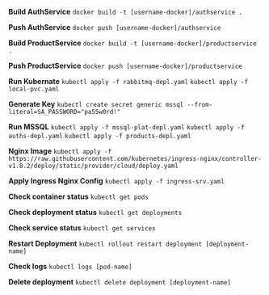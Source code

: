 **Build AuthService**
`docker build -t [username-docker]/authservice .`

**Push AuthService**
`docker push [username-docker]/authservice`

**Build ProductService**
`docker build -t [username-docker]/productservice .`

**Push ProductService**
`docker push [username-docker]/productservice`

**Run Kubernate**
`kubectl apply -f rabbitmq-depl.yaml`
`kubectl apply -f local-pvc.yaml`

**Generate Key**
`kubectl create secret generic mssql --from-literal=SA_PASSWORD="pa55w0rd!"`

**Run MSSQL**
`kubectl apply -f mssql-plat-depl.yaml`
`kubectl apply -f auths-depl.yaml`
`kubectl apply -f products-depl.yaml`

**Nginx Image**
`kubectl apply -f https://raw.githubusercontent.com/kubernetes/ingress-nginx/controller-v1.8.2/deploy/static/provider/cloud/deploy.yaml`

**Apply Ingress Nginx Config**
`kubectl apply -f ingress-srv.yaml`

**Check container status**
`kubectl get pods`

**Check deployment status**
`kubectl get deployments`

**Check service status**
`kubectl get services`

**Restart Deployment**
`kubectl rollout restart deployment [deployment-name]`

**Check logs**
`kubectl logs [pod-name]`

**Delete deployment**
`kubectl delete deployment [deployment-name]`
